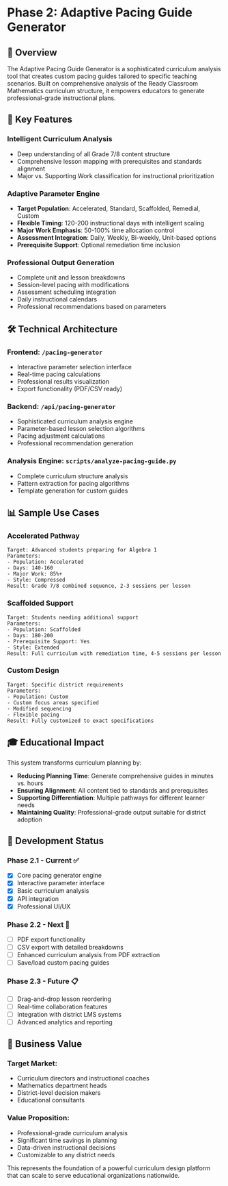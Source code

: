 # Phase 2: Adaptive Pacing Guide Generator

## 🎯 Overview

The Adaptive Pacing Guide Generator is a sophisticated curriculum analysis tool that creates custom pacing guides tailored to specific teaching scenarios. Built on comprehensive analysis of the Ready Classroom Mathematics curriculum structure, it empowers educators to generate professional-grade instructional plans.

## 🚀 Key Features

### **Intelligent Curriculum Analysis**
- Deep understanding of all Grade 7/8 content structure
- Comprehensive lesson mapping with prerequisites and standards alignment
- Major vs. Supporting Work classification for instructional prioritization

### **Adaptive Parameter Engine**
- **Target Population**: Accelerated, Standard, Scaffolded, Remedial, Custom
- **Flexible Timing**: 120-200 instructional days with intelligent scaling
- **Major Work Emphasis**: 50-100% time allocation control
- **Assessment Integration**: Daily, Weekly, Bi-weekly, Unit-based options
- **Prerequisite Support**: Optional remediation time inclusion

### **Professional Output Generation**
- Complete unit and lesson breakdowns
- Session-level pacing with modifications
- Assessment scheduling integration
- Daily instructional calendars
- Professional recommendations based on parameters

## 🛠️ Technical Architecture

### **Frontend**: `/pacing-generator`
- Interactive parameter selection interface
- Real-time pacing calculations
- Professional results visualization
- Export functionality (PDF/CSV ready)

### **Backend**: `/api/pacing-generator`
- Sophisticated curriculum analysis engine
- Parameter-based lesson selection algorithms
- Pacing adjustment calculations
- Professional recommendation generation

### **Analysis Engine**: `scripts/analyze-pacing-guide.py`
- Complete curriculum structure analysis
- Pattern extraction for pacing algorithms
- Template generation for custom guides

## 📊 Sample Use Cases

### **Accelerated Pathway**
```
Target: Advanced students preparing for Algebra 1
Parameters: 
- Population: Accelerated
- Days: 140-160
- Major Work: 85%+
- Style: Compressed
Result: Grade 7/8 combined sequence, 2-3 sessions per lesson
```

### **Scaffolded Support**
```
Target: Students needing additional support
Parameters:
- Population: Scaffolded  
- Days: 180-200
- Prerequisite Support: Yes
- Style: Extended
Result: Full curriculum with remediation time, 4-5 sessions per lesson
```

### **Custom Design**
```
Target: Specific district requirements
Parameters:
- Population: Custom
- Custom focus areas specified
- Modified sequencing
- Flexible pacing
Result: Fully customized to exact specifications
```

## 🎓 Educational Impact

This system transforms curriculum planning by:
- **Reducing Planning Time**: Generate comprehensive guides in minutes vs. hours
- **Ensuring Alignment**: All content tied to standards and prerequisites
- **Supporting Differentiation**: Multiple pathways for different learner needs
- **Maintaining Quality**: Professional-grade output suitable for district adoption

## 🔧 Development Status

### **Phase 2.1 - Current** ✅
- [x] Core pacing generator engine
- [x] Interactive parameter interface
- [x] Basic curriculum analysis
- [x] API integration
- [x] Professional UI/UX

### **Phase 2.2 - Next** 🔄
- [ ] PDF export functionality
- [ ] CSV export with detailed breakdowns
- [ ] Enhanced curriculum analysis from PDF extraction
- [ ] Save/load custom pacing guides

### **Phase 2.3 - Future** 📋
- [ ] Drag-and-drop lesson reordering
- [ ] Real-time collaboration features
- [ ] Integration with district LMS systems
- [ ] Advanced analytics and reporting

## 💼 Business Value

### **Target Market**: 
- Curriculum directors and instructional coaches
- Mathematics department heads
- District-level decision makers
- Educational consultants

### **Value Proposition**:
- Professional-grade curriculum analysis
- Significant time savings in planning
- Data-driven instructional decisions
- Customizable to any district needs

This represents the foundation of a powerful curriculum design platform that can scale to serve educational organizations nationwide.
